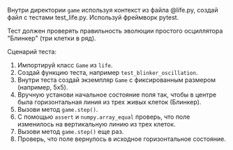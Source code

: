 Внутри директории `game` используя контекст из файла @life.py, создай файл с тестами test_life.py. Используй фреймворк pytest.

Тест должен проверять правильность эволюции простого осциллятора "Блинкер" (три клетки в ряд).

Сценарий теста:
1.  Импортируй класс `Game` из `life`.
2.  Создай функцию теста, например `test_blinker_oscillation`.
3.  Внутри теста создай экземпляр `Game` с фиксированным размером (например, 5x5).
4.  Вручную установи начальное состояние поля так, чтобы в центре была горизонтальная линия из трех живых клеток (Блинкер).
5.  Вызови метод `game.step()`.
6.  С помощью `assert` и `numpy.array_equal` проверь, что поле изменилось на вертикальную линию из трех клеток.
7.  Вызови метод `game.step()` еще раз.
8.  Проверь, что поле вернулось в исходное горизонтальное состояние.